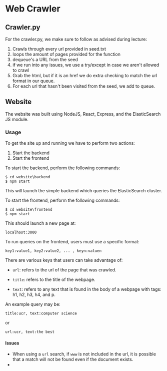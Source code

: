 # Web Crawler

## Crawler.py

For the crawler.py, we make sure to follow as advised during lecture:

1. Crawls through every url provided in seed.txt
2. loops the amount of pages provided for the function
3. dequeue's a URL from the seed
4. if we run into any issues, we use a try/except in case we aren't allowed to crawl
5. Grab the html, but if it is an href we do extra checking to match the url format in our queue.
6. For each url that hasn't been visited from the seed, we add to queue.

## Website

The website was built using NodeJS, React, Express, and the ElasticSearch JS module.

### Usage

To get the site up and running we have to perform two actions:

1. Start the backend
2. Start the frontend

To start the backend, perform the following commands:

```
$ cd website\backend
$ npm start
```

This will launch the simple backend which queries the
ElasticSearch cluster.

To start the frontend, perform the following commands:

```
$ cd website\frontend
$ npm start
```

This should launch a new page at:

`localhost:3000`

To run queries on the frontend, users must use a specific format:

`key1:value1, key2:value2, ... , keyn:valuen`

There are various keys that users can take advantage of:

- `url`: refers to the url of the page that was crawled.

- `title`: refers to the title of the webpage.

- `text`: refers to any text that is found in the body of a
  webpage with tags: h1, h2, h3, h4, and p.

An example query may be:

`title:ucr, text:computer science`

or

`url:ucr, text:the best`

#### Issues

- When using a `url` search, if `www` is not included in the
  url, it is possible that a match will not be found even if the
  document exists.
-
